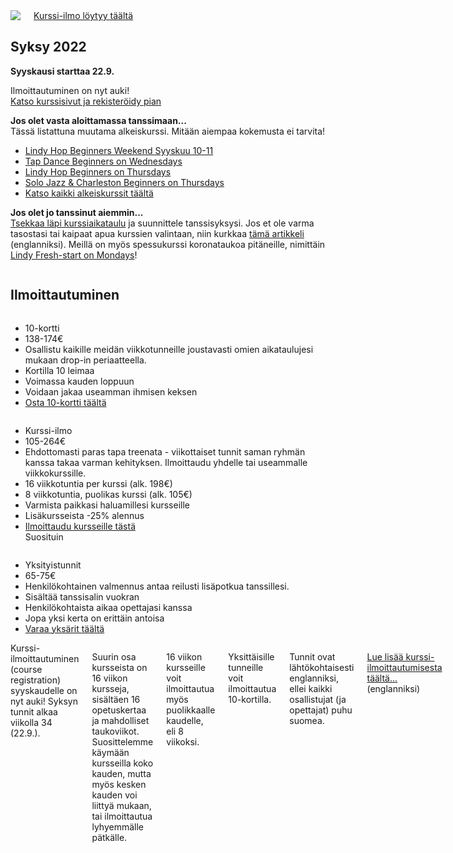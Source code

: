 <section class="row align-items-end">
  <div class="large-6 medium-10 medium-centered columns aside pr20">
    <div class="shadow-pop">
      <a href="/courses">
        <img src="https://firebasestorage.googleapis.com/v0/b/custportal-3000.appspot.com/o/media%2Fbps-autumn-2022.jpg?alt=media&token=19fae595-876a-41d2-8386-8ce1fc1752b7" />
      </a>
    </div>
    <div class="button-group t30">
      <a href="/courses" class="button expand">Kurssi-ilmo löytyy täältä</a>
    </div>
  </div>

<div class="large-6 medium-8 medium-centered columns end">
<article markdown="1">

## **Syksy** 2022

**Syyskausi starttaa 22.9.**  

Ilmoittautuminen on nyt auki!  
[Katso kurssisivut ja rekisteröidy pian](/courses)

**Jos olet vasta aloittamassa tanssimaan...**  
Tässä listattuna muutama alkeiskurssi. Mitään aiempaa kokemusta ei tarvita!

- [Lindy Hop Beginners Weekend Syyskuu 10-11](/events/2022-helswingi-beginners)
- [Tap Dance Beginners on Wednesdays](https://portal.blackpepperswing.com/courses/6nj38spfklv880t9qs692k6oed)
- [Lindy Hop Beginners on Thursdays](https://portal.blackpepperswing.com/courses/4cpvbqp6gn5elri6gppnqp6j46)
- [Solo Jazz & Charleston Beginners on Thursdays](https://portal.blackpepperswing.com/courses/3qvjeeqoqkcf5vc5sn0q7sont8)
- [Katso kaikki alkeiskurssit täältä](/courses-for-beginners)

**Jos olet jo tanssinut aiemmin...**  
<a href="{{ site.baseurl }}/courses" class="">Tsekkaa läpi kurssiaikataulu</a> ja suunnittele tanssisyksysi. Jos et ole varma tasostasi tai kaipaat apua kurssien valintaan, niin kurkkaa <a href="https://blackpepperswing.freshdesk.com/en/support/solutions/articles/42000082224-which-courses-should-i-pick-" target="_blank">tämä artikkeli</a> (englanniksi). Meillä on myös spessukurssi koronataukoa pitäneille, nimittäin [Lindy Fresh-start on Mondays](https://portal.blackpepperswing.com/courses/0klpivh8e57m96ru4uv5s8e7r8)!

</article>
</div>
</section>

<section class="row">
  <div class="medium-12 columns">
    <h2 class="text-center">Ilmoittautuminen</h2>
  </div>
</section>

<section class="row">
  <div class="medium-4 columns">
    <ul class="pricing-table">
      <li class="title">10-kortti</li>
      <li class="price">138-174€</li>
      <li class="description">Osallistu kaikille meidän viikkotunneille joustavasti omien aikataulujesi mukaan drop-in periaatteella.</li>
      <li class="bullet-item">Kortilla 10 leimaa</li>
      <li class="bullet-item">Voimassa kauden loppuun</li>
      <li class="bullet-item">Voidaan jakaa useamman ihmisen keksen</li>
      <li class="cta-button"><a class="button" href="/punch-cards">Osta 10-kortti täältä</a></li>
    </ul>
  </div>
  <div class="medium-4 columns">
    <ul class="pricing-table">
      <li class="title">Kurssi-ilmo</li>
      <li class="price">105-264€</li>
      <li class="description">Ehdottomasti paras tapa treenata - viikottaiset tunnit saman ryhmän kanssa takaa varman kehityksen. Ilmoittaudu yhdelle tai useammalle viikkokurssille.</li>
      <li class="bullet-item">16 viikkotuntia per kurssi (alk. 198€)</li>
      <li class="bullet-item">8 viikkotuntia, puolikas kurssi (alk. 105€)</li>
      <li class="bullet-item">Varmista paikkasi haluamillesi kursseille</li>
      <li class="bullet-item">Lisäkursseista -25% alennus</li>
      <li class="cta-button"><a class="button" href="/courses">Ilmoittaudu kursseille tästä</a></li>
      <div class="ribbon"><div class="ribbon-inner">Suosituin</div></div>
    </ul>
  </div>
  <div class="medium-4 columns">
    <ul class="pricing-table">
      <li class="title">Yksityistunnit</li>
      <li class="price">65-75€</li>
      <li class="description">Henkilökohtainen valmennus antaa reilusti lisäpotkua tanssillesi.</li>
      <li class="bullet-item">Sisältää tanssisalin vuokran</li>
      <li class="bullet-item">Henkilökohtaista aikaa opettajasi kanssa</li>
      <li class="bullet-item">Jopa yksi kerta on erittäin antoisa</li>
      <li class="cta-button"><a class="button" href="https://holvi.com/shop/blackpepperswing/section/private-classes/">Varaa yksärit täältä</a></li>
    </ul>
  </div>
</section>

<section class="row">
  <div class="medium-8 medium-centered small-12 columns" markdown="1">
Kurssi-ilmoittautuminen (course registration) syyskaudelle on nyt auki!  
Syksyn tunnit alkaa viikolla 34 (22.9.).

Suurin osa kursseista on 16 viikon kursseja, sisältäen 16 opetuskertaa ja mahdolliset taukoviikot. Suosittelemme käymään kursseilla koko kauden, mutta myös kesken kauden voi liittyä mukaan, tai ilmoittautua lyhyemmälle pätkälle.

16 viikon kursseille voit ilmoittautua myös puolikkaalle kaudelle, eli 8 viikoksi.

Yksittäisille tunneille voit ilmoittautua 10-kortilla.

Tunnit ovat lähtökohtaisesti englanniksi, ellei kaikki osallistujat (ja opettajat) puhu suomea.

[Lue lisää kurssi-ilmoittautumisesta täältä...](https://blackpepperswing.freshdesk.com/support/solutions/articles/42000096170-course-registration) (englanniksi)
</div>
</section>
